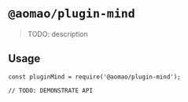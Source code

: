 # `@aomao/plugin-mind`

> TODO: description

## Usage

```
const pluginMind = require('@aomao/plugin-mind');

// TODO: DEMONSTRATE API
```
